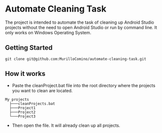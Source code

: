 # Automate Cleaning Task

The project is intended to automate the task of cleaning up Android Studio projects without the need to open Android Studio or run by command line. It only works on Windows Operating System.

## Getting Started

```
git clone git@github.com:MurilloComino/automate-cleaning-task.git
```

## How it works
* Paste the cleanProject.bat file into the root directory where the projects you want to clean are located.
```
My projects
  ├───cleanProjects.bat
  ├───Project1
  ├───Project2
  └───Project3    
```

* Then open the file. It will already clean up all projects.
